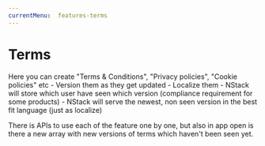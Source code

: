 ```yaml
---
currentMenu:  features-terms
---
```


# Terms

Here you can create "Terms & Conditions", "Privacy policies", "Cookie policies" etc
    - Version them as they get updated
    - Localize them
    - NStack will store which user have seen which version (compliance requirement for some products)
    - NStack will serve the newest, non seen version in the best fit language (just as localize)
 
There is APIs to use each of the feature one by one, but also in app open is there a new array with new versions of terms which haven't been seen yet.
            